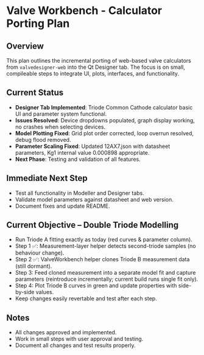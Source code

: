 # Valve Workbench - Calculator Porting Plan

## Overview
This plan outlines the incremental porting of web-based valve calculators from `valvedesigner-web` into the Qt Designer tab. The focus is on small, compileable steps to integrate UI, plots, interfaces, and functionality.

## Current Status
- **Designer Tab Implemented**: Triode Common Cathode calculator basic UI and parameter system functional.
- **Issues Resolved**: Device dropdowns populated, graph display working, no crashes when selecting devices.
- **Model Plotting Fixed**: Grid plot order corrected, loop overrun resolved, debug flood removed.
- **Parameter Scaling Fixed**: Updated 12AX7.json with datasheet parameters, Kg1 internal value 0.000898 appropriate.
- **Next Phase**: Testing and validation of all features.

## Immediate Next Step
- Test all functionality in Modeller and Designer tabs.
- Validate model parameters against datasheet and web version.
- Document fixes and update README.

## Current Objective – Double Triode Modelling
- Run Triode A fitting exactly as today (red curves & parameter column).
- Step 1 ✅: Measurement-layer helper detects second-triode samples (no behaviour change).
- Step 2 ✅: ValveWorkbench helper clones Triode B measurement data (still dormant).
- Step 3: Feed cloned measurement into a separate model fit and capture parameters (reintroduce incrementally; current build runs single fit only).
- Step 4: Plot Triode B curves in green and update properties with side-by-side values.
- Keep changes easily revertable and test after each step.

## Notes
- All changes approved and implemented.
- Work in small steps with user approval and testing.
- Document all changes and test results properly.
